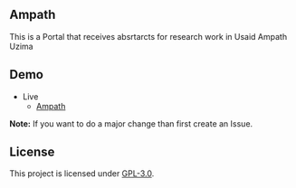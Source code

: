 ## Ampath
This is a Portal that receives  absrtarcts for research work in Usaid Ampath Uzima

## Demo
- Live
    - [Ampath](https://https://conference-orcin.vercel.app/)



**Note:** If you want to do a major change than first create an Issue.

## License
This project is licensed under [GPL-3.0](https://conference-orcin.vercel.app/).
